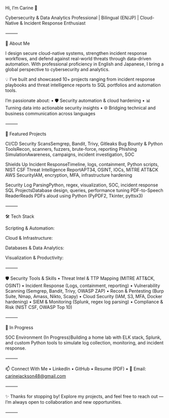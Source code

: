 Hi, I’m Carine 👋

Cybersecurity & Data Analytics Professional | Bilingual (EN/JP) | Cloud-Native & Incident Response Enthusiast

⸻

🚀 About Me

I design secure cloud-native systems, strengthen incident response workflows, and defend against real-world threats through data-driven automation. With professional proficiency in English and Japanese, I bring a global perspective to cybersecurity and analytics.

💡 I’ve built and showcased 10+ projects ranging from incident response playbooks and threat intelligence reports to SQL portfolios and automation tools.

I’m passionate about:
	•	🛡 Security automation & cloud hardening
	•	📊 Turning data into actionable security insights
	•	🌐 Bridging technical and business communication across languages

⸻

💼 Featured Projects

		
CI/CD Security ScansSemgrep, Bandit, Trivy, Gitleaks	Bug Bounty & Python ToolsRecon, scanners, fuzzers, brute-force, reporting	Phishing SimulationAwareness, campaigns, incident investigation, SOC

		
Shields Up Incident ResponseTimeline, logs, containment, Python scripts, NIST CSF	Threat Intelligence ReportAPT34, OSINT, IOCs, MITRE ATT&CK	AWS SecurityIAM, encryption, MFA, infrastructure hardening

		
Security Log ParsingPython, regex, visualization, SOC, incident response	SQL ProjectsDatabase design, queries, performance tuning	PDF-to-Speech ReaderReads PDFs aloud using Python (PyPDF2, Tkinter, pyttsx3)


⸻

🛠 Tech Stack

Scripting & Automation:

Cloud & Infrastructure:

Databases & Data Analytics:

Visualization & Productivity:


⸻

🛡 Security Tools & Skills
	•	Threat Intel & TTP Mapping (MITRE ATT&CK, OSINT)
	•	Incident Response (Logs, containment, reporting)
	•	Vulnerability Scanning (Semgrep, Bandit, Trivy, OWASP ZAP)
	•	Recon & Pentesting (Burp Suite, Nmap, Amass, Nikto, Scapy)
	•	Cloud Security (IAM, S3, MFA, Docker hardening)
	•	SIEM & Monitoring (Splunk, regex log parsing)
	•	Compliance & Risk (NIST CSF, OWASP Top 10)

⸻

🔨 In Progress


SOC Environment (In Progress)Building a home lab with ELK stack, Splunk, and custom Python tools to simulate log collection, monitoring, and incident response.


⸻

📫 Connect With Me
	•	LinkedIn
	•	GitHub
	•	Resume (PDF)
	•	📧 Email: carinejackson48@gmail.com

⸻

✨ Thanks for stopping by! Explore my projects, and feel free to reach out — I’m always open to collaboration and new opportunities.

⸻
